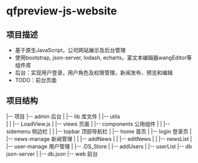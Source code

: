 # qfpreview-js-website
## 项目描述
- 基于原生JavaScript，公司网站展示及后台管理
- 使用bootstrap, json-server, lodash, echarts，富文本编辑器wangEditor等组件库
- 后台：实现用户登录，用户角色及权限管理，新闻发布、预览和编辑
- TODO：前台页面
## 项目结构
|-- 项目
    |-- admin 后台
    |   |-- lib     库文件
    |   |-- utils   
    |   |   |-- LoadView.js 
    |   |-- views 页面
    |       |-- components 公用组件
    |       |   |-- sidemenu    侧边栏
    |       |   |-- topbar      顶部导航栏
    |       |-- home    首页
    |       |-- login   登录页
    |       |-- news-manage  新闻管理
    |       |   |-- addNews
    |       |   |-- editNews
    |       |   |-- newsList
    |       |-- user-manage  用户管理
    |           |-- .DS_Store
    |           |-- addUsers
    |           |-- userList
    |-- db   json-server
    |   |-- db.json
    |-- web 前台
